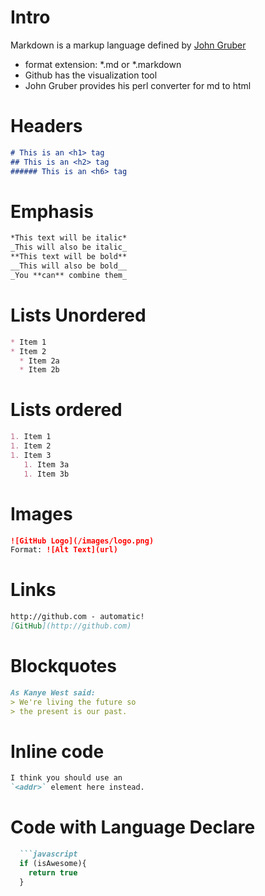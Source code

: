 # Intro
Markdown is a markup language defined by [John Gruber](https://daringfireball.net/projects/markdown/)
* format extension: \*.md or \*.markdown
* Github has the visualization tool 
* John Gruber provides his perl converter for md to html

# Headers
```markdown
# This is an <h1> tag
## This is an <h2> tag
###### This is an <h6> tag
```

# Emphasis    
```markdown
*This text will be italic*
_This will also be italic_
**This text will be bold**
__This will also be bold__
_You **can** combine them_
``` 

# Lists Unordered    
```markdown
* Item 1
* Item 2
  * Item 2a
  * Item 2b
```

# Lists ordered
```markdown
1. Item 1
1. Item 2
1. Item 3
   1. Item 3a
   1. Item 3b
``` 

# Images 
```markdown
![GitHub Logo](/images/logo.png)
Format: ![Alt Text](url)
```

# Links 
```markdown
http://github.com - automatic!
[GitHub](http://github.com)
```

# Blockquotes 
```markdown
As Kanye West said:
> We're living the future so
> the present is our past.
```

# Inline code
```markdown
I think you should use an
`<addr>` element here instead.
```

# Code with Language Declare    
```markdown
  ```javascript
  if (isAwesome){
    return true
  }
  ```
```

